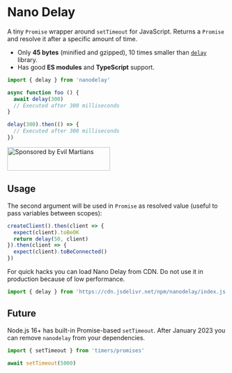 # Nano Delay

A tiny `Promise` wrapper around `setTimeout` for JavaScript.
Returns a `Promise` and resolve it after a specific amount of time.

* Only **45 bytes** (minified and gzipped),
  10 times smaller than [`delay`] library.
* Has good **ES modules** and **TypeScript** support.

```js
import { delay } from 'nanodelay'

async function foo () {
  await delay(300)
  // Executed after 300 milliseconds
}

delay(300).then(() => {
  // Executed after 300 milliseconds
})
```

[`delay`]: https://github.com/sindresorhus/delay

<a href="https://evilmartians.com/?utm_source=nanodelay">
  <img src="https://evilmartians.com/badges/sponsored-by-evil-martians.svg"
       alt="Sponsored by Evil Martians" width="236" height="54">
</a>


## Usage

The second argument will be used in `Promise` as resolved value
(useful to pass variables between scopes):

```js
createClient().then(client => {
  expect(client).toBeOK
  return delay(50, client)
}).then(client => {
  expect(client).toBeConnected()
})
```

For quick hacks you can load Nano Delay from CDN. Do not use it in production because of low performance.

```js
import { delay } from 'https://cdn.jsdelivr.net/npm/nanodelay/index.js'
```


## Future

Node.js 16+ has built-in Promise-based `setTimeout`. After January 2023
you can remove `nanodelay` from your dependencies.

```js
import { setTimeout } from 'timers/promises'

await setTimeout(5000)
```
